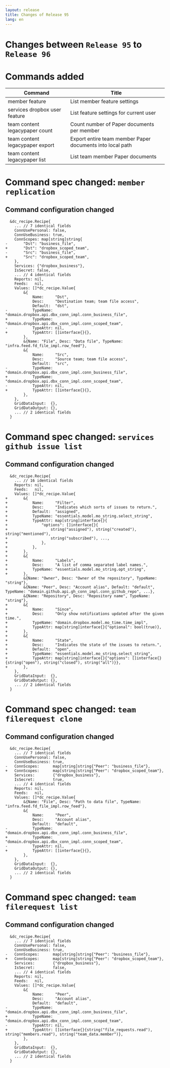 ```yaml
---
layout: release
title: Changes of Release 95
lang: en
---
```


# Changes between `Release 95` to `Release 96`

# Commands added


| Command                         | Title                                                     |
|---------------------------------|-----------------------------------------------------------|
| member feature                  | List member feature settings                              |
| services dropbox user feature   | List feature settings for current user                    |
| team content legacypaper count  | Count number of Paper documents per member                |
| team content legacypaper export | Export entire team member Paper documents into local path |
| team content legacypaper list   | List team member Paper documents                          |



# Command spec changed: `member replication`



## Command configuration changed


```
  &dc_recipe.Recipe{
  	... // 7 identical fields
  	ConnUsePersonal: false,
  	ConnUseBusiness: true,
  	ConnScopes: map[string]string{
- 		"Dst": "business_file",
+ 		"Dst": "dropbox_scoped_team",
- 		"Src": "business_file",
+ 		"Src": "dropbox_scoped_team",
  	},
  	Services: {"dropbox_business"},
  	IsSecret: false,
  	... // 4 identical fields
  	Reports: nil,
  	Feeds:   nil,
  	Values: []*dc_recipe.Value{
  		&{
  			Name:     "Dst",
  			Desc:     "Destination team; team file access",
  			Default:  "dst",
- 			TypeName: "domain.dropbox.api.dbx_conn_impl.conn_business_file",
+ 			TypeName: "domain.dropbox.api.dbx_conn_impl.conn_scoped_team",
- 			TypeAttr: nil,
+ 			TypeAttr: []interface{}{},
  		},
  		&{Name: "File", Desc: "Data file", TypeName: "infra.feed.fd_file_impl.row_feed"},
  		&{
  			Name:     "Src",
  			Desc:     "Source team; team file access",
  			Default:  "src",
- 			TypeName: "domain.dropbox.api.dbx_conn_impl.conn_business_file",
+ 			TypeName: "domain.dropbox.api.dbx_conn_impl.conn_scoped_team",
- 			TypeAttr: nil,
+ 			TypeAttr: []interface{}{},
  		},
  	},
  	GridDataInput:  {},
  	GridDataOutput: {},
  	... // 2 identical fields
  }
```
# Command spec changed: `services github issue list`



## Command configuration changed


```
  &dc_recipe.Recipe{
  	... // 16 identical fields
  	Reports: nil,
  	Feeds:   nil,
  	Values: []*dc_recipe.Value{
+ 		&{
+ 			Name:     "Filter",
+ 			Desc:     "Indicates which sorts of issues to return.",
+ 			Default:  "assigned",
+ 			TypeName: "essentials.model.mo_string.select_string",
+ 			TypeAttr: map[string]interface{}{
+ 				"options": []interface{}{
+ 					string("assigned"), string("created"), string("mentioned"),
+ 					string("subscribed"), ...,
+ 				},
+ 			},
+ 		},
+ 		&{
+ 			Name:     "Labels",
+ 			Desc:     "A list of comma separated label names.",
+ 			TypeName: "essentials.model.mo_string.opt_string",
+ 		},
  		&{Name: "Owner", Desc: "Owner of the repository", TypeName: "string"},
  		&{Name: "Peer", Desc: "Account alias", Default: "default", TypeName: "domain.github.api.gh_conn_impl.conn_github_repo", ...},
  		&{Name: "Repository", Desc: "Repository name", TypeName: "string"},
+ 		&{
+ 			Name:     "Since",
+ 			Desc:     "Only show notifications updated after the given time.",
+ 			TypeName: "domain.dropbox.model.mo_time.time_impl",
+ 			TypeAttr: map[string]interface{}{"optional": bool(true)},
+ 		},
+ 		&{
+ 			Name:     "State",
+ 			Desc:     "Indicates the state of the issues to return.",
+ 			Default:  "open",
+ 			TypeName: "essentials.model.mo_string.select_string",
+ 			TypeAttr: map[string]interface{}{"options": []interface{}{string("open"), string("closed"), string("all")}},
+ 		},
  	},
  	GridDataInput:  {},
  	GridDataOutput: {},
  	... // 2 identical fields
  }
```
# Command spec changed: `team filerequest clone`



## Command configuration changed


```
  &dc_recipe.Recipe{
  	... // 7 identical fields
  	ConnUsePersonal: false,
  	ConnUseBusiness: true,
- 	ConnScopes:      map[string]string{"Peer": "business_file"},
+ 	ConnScopes:      map[string]string{"Peer": "dropbox_scoped_team"},
  	Services:        {"dropbox_business"},
  	IsSecret:        true,
  	... // 4 identical fields
  	Reports: nil,
  	Feeds:   nil,
  	Values: []*dc_recipe.Value{
  		&{Name: "File", Desc: "Path to data file", TypeName: "infra.feed.fd_file_impl.row_feed"},
  		&{
  			Name:     "Peer",
  			Desc:     "Account alias",
  			Default:  "default",
- 			TypeName: "domain.dropbox.api.dbx_conn_impl.conn_business_file",
+ 			TypeName: "domain.dropbox.api.dbx_conn_impl.conn_scoped_team",
- 			TypeAttr: nil,
+ 			TypeAttr: []interface{}{},
  		},
  	},
  	GridDataInput:  {},
  	GridDataOutput: {},
  	... // 2 identical fields
  }
```
# Command spec changed: `team filerequest list`



## Command configuration changed


```
  &dc_recipe.Recipe{
  	... // 7 identical fields
  	ConnUsePersonal: false,
  	ConnUseBusiness: true,
- 	ConnScopes:      map[string]string{"Peer": "business_file"},
+ 	ConnScopes:      map[string]string{"Peer": "dropbox_scoped_team"},
  	Services:        {"dropbox_business"},
  	IsSecret:        false,
  	... // 4 identical fields
  	Reports: nil,
  	Feeds:   nil,
  	Values: []*dc_recipe.Value{
  		&{
  			Name:     "Peer",
  			Desc:     "Account alias",
  			Default:  "default",
- 			TypeName: "domain.dropbox.api.dbx_conn_impl.conn_business_file",
+ 			TypeName: "domain.dropbox.api.dbx_conn_impl.conn_scoped_team",
- 			TypeAttr: nil,
+ 			TypeAttr: []interface{}{string("file_requests.read"), string("members.read"), string("team_data.member")},
  		},
  	},
  	GridDataInput:  {},
  	GridDataOutput: {},
  	... // 2 identical fields
  }
```
